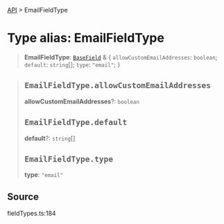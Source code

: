 [API](../index.md) > EmailFieldType

# Type alias: EmailFieldType

> **EmailFieldType**: [`BaseField`](type-alias.BaseField.md) & \{
  `allowCustomEmailAddresses`: `boolean`;
  `default`: `string`[];
  `type`: `"email"`;
 }

> ## `EmailFieldType.allowCustomEmailAddresses`
>
> **allowCustomEmailAddresses**?: `boolean`
>
> ## `EmailFieldType.default`
>
> **default**?: `string`[]
>
> ## `EmailFieldType.type`
>
> **type**: `"email"`
>
>

## Source

fieldTypes.ts:184
